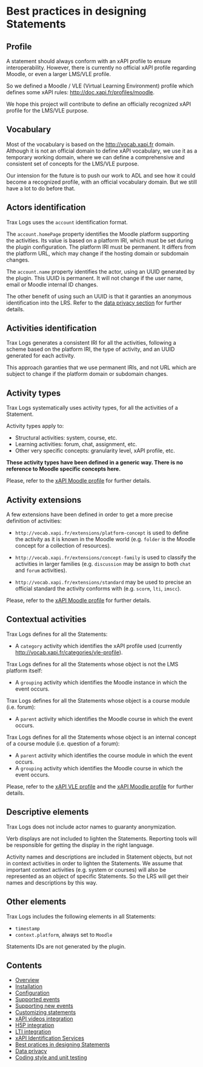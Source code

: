 # Best practices in designing Statements


## Profile

A statement should always conform with an xAPI profile to ensure interoperability. 
However, there is currently no official xAPI profile regarding Moodle, or even a larger LMS/VLE profile.

So we defined a Moodle / VLE (Virtual Learning Environment) profile which defines some xAPI rules: http://doc.xapi.fr/profiles/moodle.

We hope this project will contribute to define an officially recognized xAPI profile for the LMS/VLE purpose.


## Vocabulary

Most of the vocabulary is based on the http://vocab.xapi.fr domain.
Although it is not an official domain to define xAPI vocabulary, we use it as a temporary working domain,
where we can define a comprehensive and consistent set of concepts for the LMS/VLE purpose.

Our intension for the future is to push our work to ADL and see how it could become a recognized profile,
with an official vocabulary domain. But we still have a lot to do before that.


## Actors identification

Trax Logs uses the `account` identification format.

The `account.homePage` property identifies the Moodle platform supporting the activities.
Its value is based on a platform IRI, which must be set during the plugin configuration.
The platform IRI must be permanent. It differs from the platform URL, which may change if the hosting domain or subdomain changes.

The `account.name` property identifies the actor, using an UUID generated by the plugin.
This UUID is permanent. It will not change if the user name, email or Moodle internal ID changes.

The other benefit of using such an UUID is that it garanties an anonymous identification into the LRS.
Refer to the [data privacy section](privacy.md) for further details.


## Activities identification

Trax Logs generates a consistent IRI for all the activities, following a scheme based on the platform IRI,
the type of activity, and an UUID generated for each activity.

This approach garanties that we use permanent IRIs, and not URL which are subject to change
if the platform domain or subdomain changes.


## Activity types

Trax Logs systematically uses activity types, for all the activities of a Statement.

Activity types apply to:
* Structural activities: system, course, etc.
* Learning activities: forum, chat, assignment, etc.
* Other very specific concepts: granularity level, xAPI profile, etc.

**These activity types have been defined in a generic way. There is no reference to Moodle specific concepts here.**

Please, refer to the [xAPI Moodle profile](http://doc.xapi.fr/profiles/moodle/concepts) for further details.


## Activity extensions

A few extensions have been defined in order to get a more precise definition of activities:

- `http://vocab.xapi.fr/extensions/platform-concept` is used to define the activity as it is known in the Moodle world (e.g. `folder` is the Moodle concept for a collection of resources). 

- `http://vocab.xapi.fr/extensions/concept-family` is used to classify the activities in larger families (e.g. `discussion` may be assign to both `chat` and `forum` activities).

- `http://vocab.xapi.fr/extensions/standard` may be used to precise an official standard the activity conforms with (e.g. `scorm`, `lti`, `imscc`).

Please, refer to the [xAPI Moodle profile](http://doc.xapi.fr/profiles/moodle/concepts) for further details.


## Contextual activities

Trax Logs defines for all the Statements:
* A `category` activity which identifies the xAPI profile used (currently http://vocab.xapi.fr/categories/vle-profile).

Trax Logs defines for all the Statements whose object is not the LMS platform itself:
* A `grouping` activity which identifies the Moodle instance in which the event occurs.

Trax Logs defines for all the Statements whose object is a course module (i.e. forum):
* A `parent` activity which identifies the Moodle course in which the event occurs.

Trax Logs defines for all the Statements whose object is an internal concept of a course module (i.e. question of a forum):
* A `parent` activity which identifies the course module in which the event occurs.
* A `grouping` activity which identifies the Moodle course in which the event occurs.

Please, refer to the [xAPI VLE profile](http://doc.xapi.fr/profiles/moodle/statements) and the [xAPI Moodle profile](http://doc.xapi.fr/profiles/moodle/statements) for further details.


## Descriptive elements

Trax Logs does not include actor names to guaranty anonymization.

Verb displays are not included to lighten the Statements. Reporting tools will be responsible for getting the display in the right language.

Activity names and descriptions are included in Statement objects, but not in context activities in order to lighten the Statements. We assume that important context activities (e.g. system or courses) will also be represented as an object of specific Statements. So the LRS will get their names and descriptions by this way.


## Other elements

Trax Logs includes the following elements in all Statements:
* `timestamp`
* `context.platform`, always set to `Moodle`

Statements IDs are not generated by the plugin.


## Contents

* [Overview](../README.md)
* [Installation](install.md)
* [Configuration](config.md)
* [Supported events](events.md)
* [Supporting new events](extend.md)
* [Customizing statements](custom.md)
* [xAPI videos integration](vid.md)
* [H5P integration](h5p.md)
* [LTI integration](lti.md)
* [xAPI Identification Services](id.md)
* [Best pratices in designing Statements](best-practices.md)
* [Data privacy](privacy.md)
* [Coding style and unit testing](test.md)
